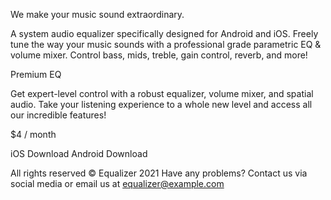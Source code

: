 We make your music sound extraordinary.

A system audio equalizer specifically designed for Android and iOS. Freely tune the
way your music sounds with a professional grade parametric EQ & volume mixer. Control
bass, mids, treble, gain control, reverb, and more!

Premium EQ

Get expert-level control with a robust equalizer, volume mixer, and spatial audio. Take
your listening experience to a whole new level and access all our incredible features!

$4 / month

iOS Download
Android Download

All rights reserved © Equalizer 2021
Have any problems? Contact us via social media or email us at equalizer@example.com
